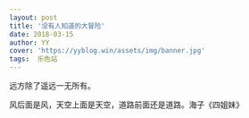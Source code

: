 ```yaml
---
layout: post
title: '没有人知道的大冒险'
date: 2018-03-15
author: YY
cover: 'https://yyblog.win/assets/img/banner.jpg'
tags:  乐色站
---
```

远方除了遥远一无所有。

风后面是风，天空上面是天空，道路前面还是道路。海子《四姐妹》